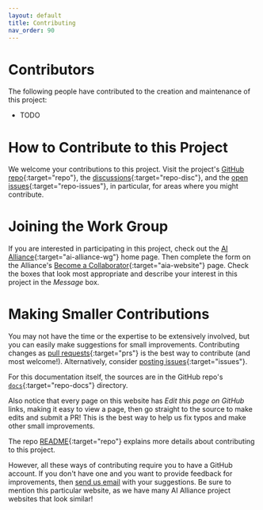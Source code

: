 ```yaml
---
layout: default
title: Contributing
nav_order: 90
---
```


# Contributors

The following people have contributed to the creation and maintenance of this project:

* TODO

# How to Contribute to this Project

We welcome your contributions to this project. Visit the project's [GitHub repo](https://github.com/The-AI-Alliance/regional-template/){:target="repo"}, the [discussions](https://github.com/The-AI-Alliance/regional-template/discussions){:target="repo-disc"}, and the [open issues](https://github.com/The-AI-Alliance/regional-template/issues){:target="repo-issues"}, in particular, for areas where you might contribute.

# Joining the Work Group

If you are interested in participating in this project, check out the [AI Alliance](https://thealliance.ai){:target="ai-alliance-wg"} home page. Then complete the form on the Alliance's [Become a Collaborator](https://thealliance.ai/become-a-collaborator){:target="aia-website"} page. Check the boxes that look most appropriate and describe your interest in this project in the _Message_ box.

# Making Smaller Contributions

You may not have the time or the expertise to be extensively involved, but you can easily make suggestions for small improvements. Contributing changes as [pull requests](https://github.com/The-AI-Alliance/regional-template/pulls){:target="prs"} is the best way to contribute (and most welcome!). Alternatively, consider [posting issues](https://github.com/The-AI-Alliance/regional-template/issues){:target="issues"}. 

For this documentation itself, the sources are in the GitHub repo's [`docs`](https://github.com/The-AI-Alliance/regional-template/tree/main/docs){:target="repo-docs"} directory. 

Also notice that every page on this website has _Edit this page on GitHub_ links, making it easy to view a page, then go straight to the source to make edits and submit a PR! This is the best way to help us fix typos and make other small improvements.

The repo [README](https://github.com/The-AI-Alliance/regional-template){:target="repo"} explains more details about contributing to this project.

However, all these ways of contributing require you to have a GitHub account. If you don't have one and you want to provide feedback for improvements, then [send us email](mailto:contact@thealliance.ai) with your suggestions. Be sure to mention this particular website, as we have many AI Alliance project websites that look similar!
